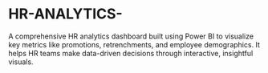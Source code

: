# HR-ANALYTICS-
A comprehensive HR analytics dashboard built using Power BI to visualize key metrics like promotions, retrenchments, and employee demographics. It helps HR teams make data-driven decisions through interactive, insightful visuals.
